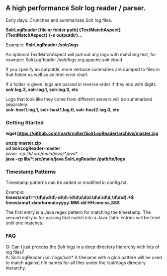 ## A high performance Solr log reader / parser.

Early days. Crunches and summarizes Solr log files.  

**SolrLogReader [file or folder path] {TextMatchAspect} {TextMatchAspect} {-o outputdir}...**

Example: **SolrLogReader /solr/logs**  

An optional TextMatchAspect will pull out any logs with matching text, for example: SolrLogReader /solr/logs org.apache.solr.cloud 

If you specify an outputdir, more verbose summaries are dumped to files in that folder as well as an html error chart.  

If a folder is given, logs are parsed in reverse order if they end with digits.  
**solr.log.2, solr.log.1, solr.log.0, etc**

Logs that look like they come from different servers will be summarized separately.  
**solr-host1.log.1, solr-host1.log.0, solr-host2.log.0, etc**


### Getting Started

**wget https://github.com/markrmiller/SolrLogReader/archive/master.zip**  
  
**unzip master.zip**  
**cd SolrLogReader-master**  
**javac -cp lib/* src/main/java/*.java**  
**java -cp lib/*:src/main/java SolrLogReader /path/to/logs**  


### Timestamp Patterns

Timestamp patterns can be added or modified in config.txt.

Example:  
**timestamp1=^(\\d\\d\\d\\d\\-\\d\\d\\-\\d\\d\\s\\d\\d:\\d\\d:\\d\\d,\\d\\d\\d).*$**  
**timestamp1-dateformat=yyyy-MM-dd HH:mm:ss,SSS**  

The first entry is a Java regex pattern for matching the timestamp. The second entry is for parsing that match into a Java Date.
Entries will be tried until one matches.


### FAQ

Q: Can I just process the Solr logs in a deep directory hierarchy with lots of log files?  
A: SolrLogReader /solr/logs/solr* A filename with a glob pattern will be used to match against file names for all files under the /solr/logs directory hierarchy.  